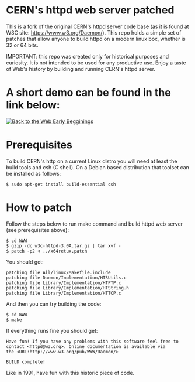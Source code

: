 # CERN's httpd web server patched

This is a fork of the original CERN's httpd server code base (as it is found at W3C site: https://www.w3.org/Daemon/).
This repo holds a simple set of patches that allow anyone to build httpd on a modern linux box, whether is 32 or 64 bits.

IMPORTANT: this repo was created only for historical purposes and curiosity. It is not intended to be used for
any productive use.
Enjoy a taste of Web's history by building and running CERN's httpd server.

# A short demo can be found in the link below:

[![Back to the Web Early Begginings](https://img.youtube.com/vi/prC3Cry_fYs/0.jpg)](https://www.youtube.com/watch?v=prC3Cry_fYs "Back to the Web early beginnings: Building CERN httpd, the first Web Server")

# Prerequisites

To build CERN's http on a current Linux distro you will need at least the build tools and csh (C shell). On a Debian based distribution that toolset can be installed as follows:

```
$ sudo apt-get install build-essential csh
```

# How to patch

Follow the steps below to run make command and build httpd web server (see prerequisites above):

```
$ cd WWW
$ gzip -dc w3c-httpd-3.0A.tar.gz | tar xvf -
$ patch -p2 < ../x64retux.patch
```
You should get:

```
patching file All/linux/Makefile.include
patching file Daemon/Implementation/HTSUtils.c
patching file Library/Implementation/HTFTP.c
patching file Library/Implementation/HTString.h
patching file Library/Implementation/HTTCP.c
```

And then you can try building the code:

```
$ cd WWW
$ make
```

If everything runs fine you should get:

```
Have fun! If you have any problems with this software feel free to
contact <httpd@w3.org>. Online documentation is available via
the <URL:http://www.w3.org/pub/WWW/Daemon/>

BUILD complete!
```

Like in 1991, have fun with this historic piece of code.

